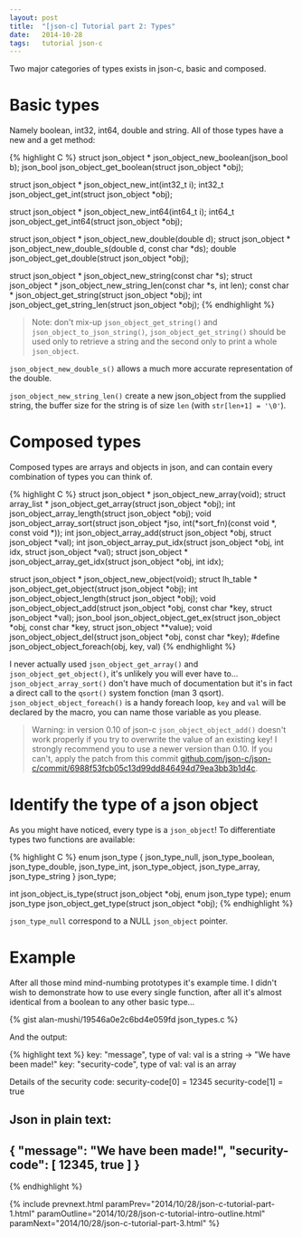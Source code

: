 ```yaml
---
layout: post
title:  "[json-c] Tutorial part 2: Types"
date:   2014-10-28
tags:   tutorial json-c
---
```

Two major categories of types exists in json-c, basic and composed.

# Basic types

Namely boolean, int32, int64, double and string. All of those types have a new and a get method:

{% highlight C %}
struct json_object * json_object_new_boolean(json_bool b);
json_bool json_object_get_boolean(struct json_object *obj);

struct json_object * json_object_new_int(int32_t i);
int32_t json_object_get_int(struct json_object *obj);

struct json_object * json_object_new_int64(int64_t i);
int64_t json_object_get_int64(struct json_object *obj);

struct json_object * json_object_new_double(double d);
struct json_object * json_object_new_double_s(double d, const char *ds);
double json_object_get_double(struct json_object *obj);

struct json_object * json_object_new_string(const char *s);
struct json_object * json_object_new_string_len(const char *s, int len);
const char * json_object_get_string(struct json_object *obj);
int json_object_get_string_len(struct json_object *obj);
{% endhighlight %}

> Note: don't mix-up `json_object_get_string()` and `json_object_to_json_string()`,
> `json_object_get_string()` should be used only to retrieve a string and the second only to print a whole `json_object`.

`json_object_new_double_s()` allows a much more accurate representation of the double.

`json_object_new_string_len()` create a new json_object from the supplied string, the buffer size for the string is of size `len` (with `str[len+1] = '\0'`).

# Composed types

Composed types are arrays and objects in json, and can contain every combination of types you can think of.

{% highlight C %}
struct json_object * json_object_new_array(void);
struct array_list * json_object_get_array(struct json_object *obj);
int json_object_array_length(struct json_object *obj);
void json_object_array_sort(struct json_object *jso, int(*sort_fn)(const void *, const void *));
int json_object_array_add(struct json_object *obj, struct json_object *val);
int json_object_array_put_idx(struct json_object *obj, int idx, struct json_object *val);
struct json_object * json_object_array_get_idx(struct json_object *obj, int idx);

struct json_object * json_object_new_object(void);
struct lh_table * json_object_get_object(struct json_object *obj);
int json_object_object_length(struct json_object *obj);
void json_object_object_add(struct json_object *obj, const char *key, struct json_object *val);
json_bool json_object_object_get_ex(struct json_object *obj, const char *key, struct json_object **value);
void json_object_object_del(struct json_object *obj, const char *key);
#define json_object_object_foreach(obj, key, val)
{% endhighlight %}

I never actually used `json_object_get_array()` and `json_object_get_object()`, it's unlikely you will ever have to...
`json_object_array_sort()` don't have much of documentation but it's in fact a direct call to the `qsort()` system fonction (man 3 qsort).
`json_object_object_foreach()` is a handy foreach loop, `key` and `val` will be declared by the macro, you can name those variable as you please.

> Warning: in version 0.10 of json-c `json_object_object_add()` doesn't work properly if you try to overwrite the value of an existing key!
> I strongly recommend you to use a newer version than 0.10. If you can't, apply the patch from this commit [github.com/json-c/json-c/commit/6988f53fcb05c13d99dd846494d79ea3bb3b1d4c](https://github.com/json-c/json-c/commit/6988f53fcb05c13d99dd846494d79ea3bb3b1d4c).

# Identify the type of a json object

As you might have noticed, every type is a `json_object`!
To differentiate types two functions are available:

{% highlight C %}
enum json_type {
    json_type_null, json_type_boolean, json_type_double, json_type_int,
    json_type_object, json_type_array, json_type_string
} json_type;

int json_object_is_type(struct json_object *obj, enum json_type type);
enum json_type json_object_get_type(struct json_object *obj);
{% endhighlight %}

`json_type_null` correspond to a NULL `json_object` pointer.

# Example

After all those mind mind-numbing prototypes it's example time. I didn't wish to demonstrate how to use every single function, after all it's almost identical from a boolean to any other basic type...

{% gist alan-mushi/19546a0e2c6bd4e059fd json_types.c %}

And the output:

{% highlight text %}
key: "message", type of val: val is a string	->	"We have been made!"
key: "security-code", type of val: val is an array

Details of the security code:
security-code[0] = 12345
security-code[1] = true

Json in plain text:
---
{ "message": "We have been made!", "security-code": [ 12345, true ] }
---
{% endhighlight %}

{% include prevnext.html paramPrev="2014/10/28/json-c-tutorial-part-1.html" paramOutline="2014/10/28/json-c-tutorial-intro-outline.html" paramNext="2014/10/28/json-c-tutorial-part-3.html" %}
